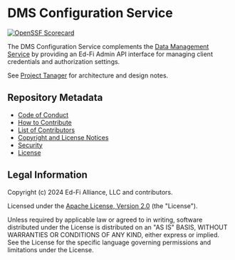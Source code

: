 # DMS Configuration Service

[![OpenSSF Scorecard](https://api.securityscorecards.dev/projects/github.com/Ed-Fi-Alliance-OSS/DMS-Configuration-Service/badge)](https://securityscorecards.dev/viewer/?uri=github.com/Ed-Fi-Alliance-OSS/DMS-Configuration-Service)

The DMS Configuration Service complements the [Data Management
Service](https://github.com/Ed-Fi-Alliance-OSS/Data-Management-Service) by
providing an Ed-Fi Admin API interface for managing client credentials and
authorization settings.

See [Project Tanager](https://github.com/Ed-Fi-Alliance-OSS/Project-Tanager) for
architecture and design notes.

## Repository Metadata

- [Code of Conduct](./CODE_OF_CONDUCT.md)
- [How to Contribute](https://github.com/Ed-Fi-Alliance-OSS/Project-Tanager/blob/main/CONTRIBUTING.md)
- [List of Contributors](./CONTRIBUTORS.md)
- [Copyright and License Notices](./NOTICES.md)
- [Security](./SECURITY.md)
- [License](./LICENSE)

## Legal Information

Copyright (c) 2024 Ed-Fi Alliance, LLC and contributors.

Licensed under the [Apache License, Version 2.0](./LICENSE) (the "License").

Unless required by applicable law or agreed to in writing, software distributed
under the License is distributed on an "AS IS" BASIS, WITHOUT WARRANTIES OR
CONDITIONS OF ANY KIND, either express or implied. See the License for the
specific language governing permissions and limitations under the License.
